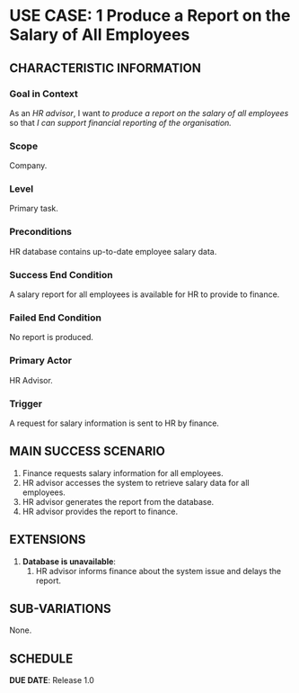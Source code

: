 # USE CASE: 1 Produce a Report on the Salary of All Employees

## CHARACTERISTIC INFORMATION

### Goal in Context
As an *HR advisor*, I want *to produce a report on the salary of all employees* so that *I can support financial reporting of the organisation.*

### Scope
Company.

### Level
Primary task.

### Preconditions
HR database contains up-to-date employee salary data.

### Success End Condition
A salary report for all employees is available for HR to provide to finance.

### Failed End Condition
No report is produced.

### Primary Actor
HR Advisor.

### Trigger
A request for salary information is sent to HR by finance.

## MAIN SUCCESS SCENARIO

1. Finance requests salary information for all employees.
2. HR advisor accesses the system to retrieve salary data for all employees.
3. HR advisor generates the report from the database.
4. HR advisor provides the report to finance.

## EXTENSIONS

1. **Database is unavailable**:
    1. HR advisor informs finance about the system issue and delays the report.

## SUB-VARIATIONS
None.

## SCHEDULE
**DUE DATE**: Release 1.0